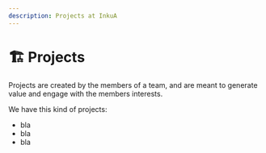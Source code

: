 ```yaml
---
description: Projects at InkuA
---
```


# 🏗 Projects

Projects are created by the members of a team, and are meant to generate value and engage with the members interests.&#x20;

We have this kind of projects:

* bla
* bla
* bla
